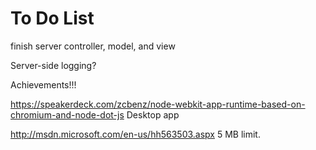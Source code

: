 To Do List
==========

finish server controller, model, and view

Server-side logging?

Achievements!!!

https://speakerdeck.com/zcbenz/node-webkit-app-runtime-based-on-chromium-and-node-dot-js
    Desktop app

http://msdn.microsoft.com/en-us/hh563503.aspx
    5 MB limit.
